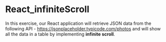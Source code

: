 # React_infiniteScroll

In this exercise, our React application will retrieve JSON data from the following API - https://jsonplaceholder.typicode.com/photos and will show all the data in a table by implementing **infinite scroll**.
